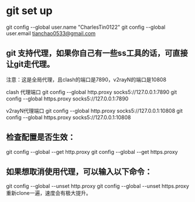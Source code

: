 # git set up
git config --global user.name "CharlesTin0122"
git config --global user.email tianchao0533@gmail.com

## git 支持代理，如果你自己有一些ss工具的话，可直接让git走代理。

注意：这是全局代理，且clash的端口是7890，v2rayN的端口是10808

clash 代理端口
git config --global http.proxy socks5://127.0.0.1:7890
git config --global https.proxy socks5://127.0.0.1:7890

v2rayN代理端口
git config --global http.proxy socks5://127.0.0.1:10808
git config --global https.proxy socks5://127.0.0.1:10808

## 检查配置是否生效：

git config --global --get http.proxy
git config --global --get https.proxy

## 如果想取消使用代理，可以输入以下命令：

git config --global --unset http.proxy
git config --global --unset https.proxy
重新clone一遍，速度会有极大提升。
